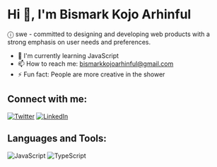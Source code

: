 # Hi 👋, I'm Bismark Kojo Arhinful

ⓘ swe - committed to designing and developing web products with a strong emphasis on user needs and preferences.

- 🌱 I'm currently learning JavaScript
- 📫 How to reach me: bismarkkojoarhinful@gmail.com
- ⚡ Fun fact: People are more creative in the shower

## Connect with me:
[![Twitter](https://img.shields.io/badge/Twitter-%231DA1F2.svg?style=for-the-badge&logo=Twitter&logoColor=white)](https://twitter.com/bismarkarhinn)
[![LinkedIn](https://img.shields.io/badge/linkedin-%230077B5.svg?style=for-the-badge&logo=linkedin&logoColor=white)](https://linkedin.com/in/bismarkarhinful)

## Languages and Tools:
![JavaScript](https://img.shields.io/badge/javascript-%23323330.svg?style=for-the-badge&logo=javascript&logoColor=%23F7DF1E)
![TypeScript](https://img.shields.io/badge/typescript-%23007ACC.svg?style=for-the-badge&logo=typescript&logoColor=white)
